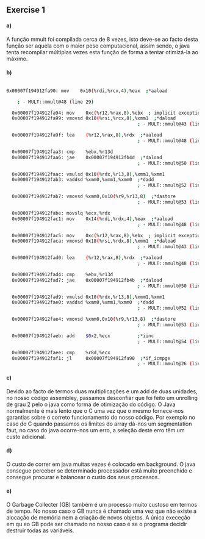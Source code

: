 ## Exercise 1

#### a) 

A função mmult foi compilada cerca de 8 vezes, isto deve-se ao facto desta função ser aquela com o maior peso computacional, assim sendo, o java tenta recompilar múltiplas vezes esta função de forma a tentar otimizá-la ao máximo.

#### b)

```bash

0x00007f194912fa90: mov    0x10(%rdi,%rcx,4),%eax  ;*aaload

    ; - MULT::mmult@48 (line 29)

  0x00007f194912fa94: mov    0xc(%r12,%rax,8),%ebx  ; implicit exception: dispatches to 0x00007f194912fcfd
  0x00007f194912fa99: vmovsd 0x10(%rsi,%rcx,8),%xmm1  ;*daload
                                                ; - MULT::mmult@43 (line 29)

  0x00007f194912fa9f: lea    (%r12,%rax,8),%rdx  ;*aaload
                                                ; - MULT::mmult@48 (line 29)

  0x00007f194912faa3: cmp    %ebx,%r13d
  0x00007f194912faa6: jae    0x00007f194912fb4d  ;*daload
                                                ; - MULT::mmult@50 (line 29)

  0x00007f194912faac: vmulsd 0x10(%rdx,%r13,8),%xmm1,%xmm1
  0x00007f194912fab3: vaddsd %xmm0,%xmm1,%xmm0  ;*dadd
                                                ; - MULT::mmult@52 (line 29)

  0x00007f194912fab7: vmovsd %xmm0,0x10(%r9,%r13,8)  ;*dastore
                                                ; - MULT::mmult@53 (line 29)

  0x00007f194912fabe: movslq %ecx,%rdx
  0x00007f194912fac1: mov    0x14(%rdi,%rdx,4),%eax  ;*aaload
                                                ; - MULT::mmult@48 (line 29)

  0x00007f194912fac5: mov    0xc(%r12,%rax,8),%ebx  ; implicit exception: dispatches to 0x00007f194912fcfd
  0x00007f194912faca: vmovsd 0x18(%rsi,%rdx,8),%xmm1  ;*daload
                                                ; - MULT::mmult@43 (line 29)

  0x00007f194912fad0: lea    (%r12,%rax,8),%rdx  ;*aaload
                                                ; - MULT::mmult@48 (line 29)

  0x00007f194912fad4: cmp    %ebx,%r13d
  0x00007f194912fad7: jae    0x00007f194912fb4b  ;*daload
                                                ; - MULT::mmult@50 (line 29)

  0x00007f194912fad9: vmulsd 0x10(%rdx,%r13,8),%xmm1,%xmm1
  0x00007f194912fae0: vaddsd %xmm0,%xmm1,%xmm0  ;*dadd
                                                ; - MULT::mmult@52 (line 29)

  0x00007f194912fae4: vmovsd %xmm0,0x10(%r9,%r13,8)  ;*dastore
                                                ; - MULT::mmult@53 (line 29)

  0x00007f194912faeb: add    $0x2,%ecx          ;*iinc
                                                ; - MULT::mmult@54 (line 28)

  0x00007f194912faee: cmp    %r8d,%ecx
  0x00007f194912faf1: jl     0x00007f194912fa90  ;*if_icmpge
                                                ; - MULT::mmult@26 (line 28)
```

#### c)

Devido ao facto de termos duas multiplicações e um add de duas unidades, no nosso código assembley, passamos  desconfiar que foi feito um unrolling de grau 2 pelo o java como forma de otimização do código. O Java normalmente é mais lento que o C uma vez que o mesmo fornece-nos garantias sobre o correto funcionamento do nosso código. Por exemplo no caso do C quando passamos os limites do array dá-nos um segmentation faut, no caso do java ocorre-nos um erro, a seleção deste erro têm um custo adicional.

#### d)

O custo de correr em java muitas vezes é colocado em background. O java consegue perceber se determinado processador está muito preenchido e consegue procurar e balancear o custo dos seus processos.

#### e)

O Garbage Collecter (GB) também é um processo muito custoso em termos de tempo. No nosso caso o GB nunca é chamado uma vez que não existe a alocação de memória nem a criação de novos objetos. A única execeção em qu eo GB pode ser chamado no nosso caso é se o programa decidir destruir todas as variáveis.
